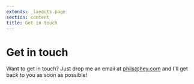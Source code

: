 ```yaml
---
extends: _layouts.page
section: content
title: Get in touch
---
```

# Get in touch

Want to get in touch? Just drop me an email at [phils@hey.com](mailto:phils@hey.com) and I'll get back to you as soon as possible!
